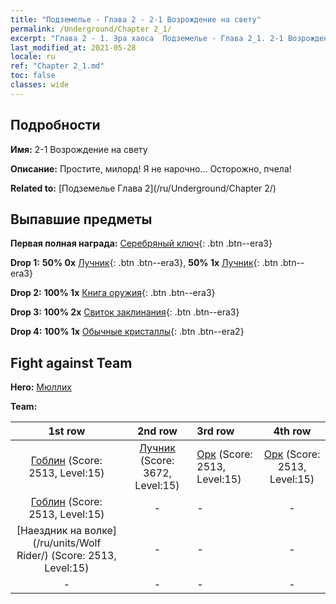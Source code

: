 ```yaml
---
title: "Подземелье - Глава 2 - 2-1 Возрождение на свету"
permalink: /Underground/Chapter 2_1/
excerpt: "Глава 2 - 1. Эра хаоса  Подземелье - Глава 2_1. 2-1 Возрождение на свету"
last_modified_at: 2021-05-28
locale: ru
ref: "Chapter 2_1.md"
toc: false
classes: wide
---
```


## Подробности

 **Имя:** 2-1 Возрождение на свету

 **Описание:** Простите, милорд! Я не нарочно... Осторожно, пчела!

 **Related to:** [Подземелье Глава 2](/ru/Underground/Chapter 2/)

## Выпавшие предметы

 **Первая полная награда:** [Серебряный ключ](/ItemsRU/con_693/){: .btn .btn--era3}

 **Drop 1:** **50% 0x** [Лучник](/ItemsRU/unt_191/){: .btn .btn--era3}, **50% 1x** [Лучник](/ItemsRU/unt_191/){: .btn .btn--era3}

 **Drop 2:** **100% 1x** [Книга оружия](/ItemsRU/mat_18/){: .btn .btn--era3}

 **Drop 3:** **100% 2x** [Свиток заклинания](/ItemsRU/con_694/){: .btn .btn--era3}

 **Drop 4:** **100% 1x** [Обычные кристаллы](/ItemsRU/mat_11/){: .btn .btn--era2}


## Fight against Team
 **Hero:** [Мюллих](/ru/heroes/Mullich/)

 **Team:**


  | 1st row | 2nd row | 3rd row | 4th row |
  |:----:|:----:|:----|:----:|
  | [Гоблин](/ru/units/Goblin/) (Score: 2513, Level:15)  | [Лучник](/ru/units/Marksman/) (Score: 3672, Level:15)  | [Орк](/ru/units/Orc/) (Score: 2513, Level:15)  | [Орк](/ru/units/Orc/) (Score: 2513, Level:15)  |
  | [Гоблин](/ru/units/Goblin/) (Score: 2513, Level:15)  | - | - | - |
  | [Наездник на волке](/ru/units/Wolf Rider/) (Score: 2513, Level:15)  | - | - | - |
  | - | - | - | - |


